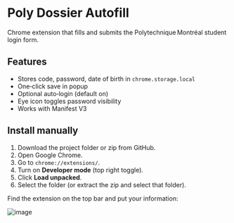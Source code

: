 # Poly Dossier Autofill

Chrome extension that fills and submits the Polytechnique Montréal student login form.

## Features
- Stores code, password, date of birth in `chrome.storage.local`
- One‑click save in popup
- Optional auto‑login (default on)
- Eye icon toggles password visibility
- Works with Manifest V3


## Install manually

1. Download the project folder or zip from GitHub.
2. Open Google Chrome.
3. Go to `chrome://extensions/`.
4. Turn on **Developer mode** (top right toggle).
5. Click **Load unpacked**.
6. Select the folder (or extract the zip and select that folder).

Find the extension on the top bar and put your information:


![image](https://github.com/user-attachments/assets/d3e556ef-92bc-4121-bac7-a610da573717)

